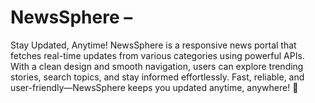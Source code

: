 # NewsSphere  –
Stay Updated, Anytime!  NewsSphere is a responsive news portal that fetches real-time updates from various categories using powerful APIs. With a clean design and smooth navigation, users can explore trending stories, search topics, and stay informed effortlessly. Fast, reliable, and user-friendly—NewsSphere keeps you updated anytime, anywhere! 🚀
